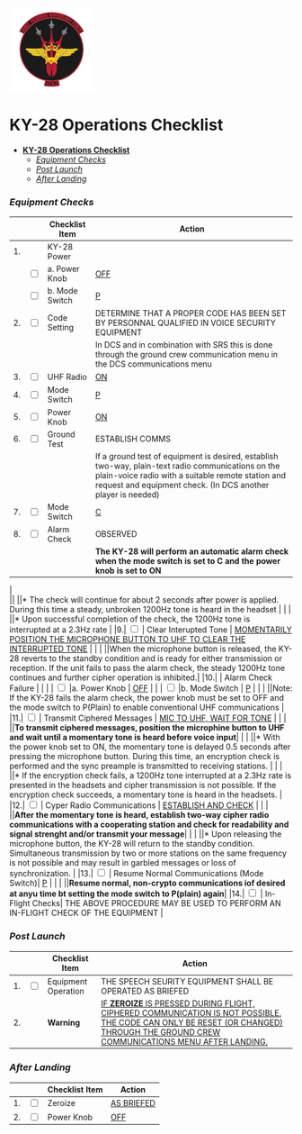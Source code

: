 ![JTAF Logo](../../JTAF/img/Logo.png)

# **KY-28 Operations Checklist**

- [**KY-28 Operations Checklist**](#ky-28-operations-checklist)
    - [*Equipment Checks*](#equipment-checks)
    - [*Post Launch*](#post-launch)
    - [*After Landing*](#after-landing)

### *Equipment Checks*

| | | Checklist Item | Action |
|-|-| ---------------| -------|
|1.|                           | KY-28 Power| |
|  |  <input type="checkbox">  |a. Power Knob | [OFF](../../cockpit/wso/right_sub_panel.md#ky-28-controls) |
|  |  <input type="checkbox">  |b. Mode Switch | [P](../../cockpit/wso/right_sub_panel.md#ky-28-controls) |
|2.|  <input type="checkbox">  | Code Setting | DETERMINE THAT A PROPER CODE HAS BEEN SET BY PERSONNAL QUALIFIED IN VOICE SECURITY EQUIPMENT |
|  |                           ||In DCS and in combination with SRS this is done through the ground crew communication menu in the DCS communications menu |
|3.|  <input type="checkbox">  | UHF Radio | [ON](../../cockpit/wso/left_console/aft_section.md#communication-control-panel) |
|4.|  <input type="checkbox">  | Mode Switch | [P](../../cockpit/wso/right_sub_panel.md#ky-28-controls) |
|5.|  <input type="checkbox">  | Power Knob | [ON](../../cockpit/wso/right_sub_panel.md#ky-28-controls) |
|6.|  <input type="checkbox">  | Ground Test | ESTABLISH COMMS |
|  |                           || If a ground test of equipment is desired, establish two-way, plain-text radio communications on the plain-voice radio with a suitable remote station and request and equipment check. (In DCS another player is needed) |
|7.|  <input type="checkbox">  | Mode Switch | [C](../../cockpit/wso/right_sub_panel.md#ky-28-controls) |
|8.|  <input type="checkbox">  | Alarm Check | OBSERVED |
|  |                           ||**The KY-28 will perform an automatic alarm check when the mode switch is set to C and the power knob is set to ON**|
|                          
||                             ||* The check will continue for about 2 seconds after power is applied. During this time a steady, unbroken 1200Hz tone is heard in the headset |
|  |                           ||* Upon successful completion of the check, the 1200Hz tone is interrupted at a 2.3Hz rate |
|9.|  <input type="checkbox">  | Clear Interupted Tone | [MOMENTARILY POSITION THE MICROPHONE BUTTON TO UHF TO CLEAR THE INTERRUPTED TONE](../../cockpit/wso/left_console/center_section.md#mic-switch) |
|  |                           ||When the microphone button is released, the KY-28 reverts to the standby condition and is ready for either transmission or reception. If the unit fails to pass the alarm check, the steady 1200Hz tone continues and further cipher operation is inhibited.|
|10.|                           | Alarm Check Failure |  |
|   |  <input type="checkbox">  |a. Power Knob | [OFF](../../cockpit/wso/right_sub_panel.md#ky-28-controls) |
|   |  <input type="checkbox">  |b. Mode Switch | [P](../../cockpit/wso/right_sub_panel.md#ky-28-controls) |
|   |                           ||Note: If the KY-28 fails the alarm check, the power knob must be set to OFF and the mode switch to P(Plain) to enable conventional UHF communications |
|11.|  <input type="checkbox">  | Transmit Ciphered Messages | [MIC TO UHF, WAIT FOR TONE](../../cockpit/wso/left_console/center_section.md#mic-switch) |
|  |                           ||**To transmit ciphered messages, position the microphine button to UHF and wait until a momentary tone is heard before voice input**|
|  |                           ||* With the power knob set to ON, the momentary tone is delayed 0.5 seconds after pressing the microphone button. During this time, an encryption check is performed and the sync preample is transmitted to receiving stations. |
|  |                           ||* If the encryption check fails, a 1200Hz tone interrupted at a 2.3Hz rate is presented in the headsets and cipher transmission is not possible. If the encryption check succeeds, a momentary tone is heard in the headsets. |
|12.|  <input type="checkbox">  | Cyper Radio Communications | [ESTABLISH AND CHECK](../../cockpit/wso/left_console/center_section.md#mic-switch) |
|  |                           ||**After the momentary tone is heard, establish  two-way cipher radio communications with a cooperating station and check for readability and signal strenght and/or transmit your message**|
|  |                           ||* Upon releasing the microphone button, the KY-28 will return to the standby condition. Simultaneous transmission by two or more stations on the same frequency is not possible and may result in garbled messages or loss of synchronization. |
|13.|  <input type="checkbox">  | Resume Normal Communications (Mode Switch)| [P](../../cockpit/wso/right_sub_panel.md#ky-28-controls) |
|  |                           ||**Resume normal, non-crypto communications iof desired at anyu time bt setting the mode switch to P(plain) again**|
|14.|  <input type="checkbox">  | In-Flight Checks| THE ABOVE PROCEDURE MAY BE USED TO PERFORM AN IN-FLIGHT CHECK OF THE EQUIPMENT |


### *Post Launch*

| | | Checklist Item | Action |
|-|-| ---------------| -------|
|1.|  <input type="checkbox">  | Equipment Operation | THE SPEECH SEURITY EQUIPMENT SHALL BE OPERATED AS BRIEFED |
|2.|                           | **Warning** | [IF **ZEROIZE** IS PRESSED DURING FLIGHT, CIPHERED COMMUNICATION IS NOT POSSIBLE. THE CODE CAN ONLY BE RESET (OR CHANGED) THROUGH THE GROUND CREW COMMUNICATIONS MENU AFTER LANDING.](../../cockpit/wso/right_sub_panel.md#ky-28-controls) |

### *After Landing*

| | | Checklist Item | Action |
|-|-| ---------------| -------|
|1.|  <input type="checkbox">  | Zeroize | [AS BRIEFED](../../cockpit/wso/right_sub_panel.md#ky-28-controls) |
|2.|  <input type="checkbox">  | Power Knob | [OFF](../../cockpit/wso/right_sub_panel.md#ky-28-controls) |